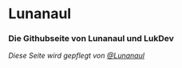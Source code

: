 # Lunanaul
### Die Githubseite von Lunanaul und LukDev
_Diese Seite wird gepflegt von [@Lunanaul](https://github.com/Lunanaul/)_
